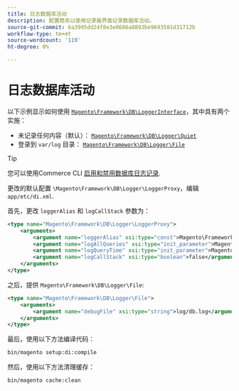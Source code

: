 ```yaml
---
title: 日志数据库活动
description: 配置商务以使用记录器界面记录数据库活动。
source-git-commit: 6a3995dd24f8e3e8686a8893be9693581d31712b
workflow-type: tm+mt
source-wordcount: '119'
ht-degree: 0%

---
```



# 日志数据库活动

以下示例显示如何使用 [`Magento\Framework\DB\LoggerInterface`][interface]，其中具有两个实施：

- 未记录任何内容（默认）： [`Magento\Framework\DB\Logger\Quiet`][quiet]
- 登录到 `var/log` 目录： [`Magento\Framework\DB\Logger\File`][file]

>[!TIP]
>
>您可以使用Commerce CLI [启用和禁用数据库日志记录](../cli/enable-logging.md#database-logging).

更改的默认配置 `\Magento\Framework\DB\Logger\LoggerProxy`，编辑 `app/etc/di.xml`.

首先，更改 `loggerAlias` 和 `logCallStack` 参数为：

```xml
<type name="Magento\Framework\DB\Logger\LoggerProxy">
    <arguments>
        <argument name="loggerAlias" xsi:type="const">Magento\Framework\DB\Logger\LoggerProxy::LOGGER_ALIAS_FILE</argument>
        <argument name="logAllQueries" xsi:type="init_parameter">Magento\Framework\Config\ConfigOptionsListConstants::CONFIG_PATH_DB_LOGGER_LOG_EVERYTHING</argument>
        <argument name="logQueryTime" xsi:type="init_parameter">Magento\Framework\Config\ConfigOptionsListConstants::CONFIG_PATH_DB_LOGGER_QUERY_TIME_THRESHOLD</argument>
        <argument name="logCallStack" xsi:type="boolean">false</argument>
    </arguments>
</type>
```

之后，提供 `Magento\Framework\DB\Logger\File`:

```xml
<type name="Magento\Framework\DB\Logger\File">
    <arguments>
        <argument name="debugFile" xsi:type="string">log/db.log</argument>
    </arguments>
</type>
```

最后，使用以下方法编译代码：

```bash
bin/magento setup:di:compile
```

然后，使用以下方法清理缓存：

```bash
bin/magento cache:clean
```

<!-- link definitions -->

[file]: https://github.com/magento/magento2/blob/2.4/lib/internal/Magento/Framework/DB/Logger/File.php
[interface]: https://github.com/magento/magento2/blob/2.4/lib/internal/Magento/Framework/DB/LoggerInterface.php
[quiet]: https://github.com/magento/magento2/blob/2.4/lib/internal/Magento/Framework/DB/Logger/Quiet.php
